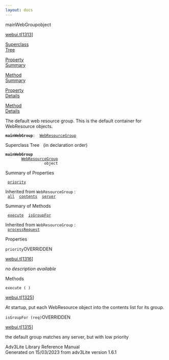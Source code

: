 ```yaml
---
layout: docs
---
```

<span class="title">mainWebGroup</span><span class="type">object</span>

[webui.t](../file/webui.t.html)\[[1313](../source/webui.t.html#1313)\]

[Superclass  
Tree](#_SuperClassTree_)

[Property  
Summary](#_PropSummary_)

[Method  
Summary](#_MethodSummary_)

[Property  
Details](#_Properties_)

[Method  
Details](#_Methods_)

<div class="fdesc">

The default web resource group. This is the default container for
WebResource objects.

**`mainWebGroup`**` :   `[`WebResourceGroup`](../object/WebResourceGroup.html)

</div>

<span id="_SuperClassTree_"></span>

<div class="mjhd">

<span class="hdln">Superclass Tree</span>   (in declaration order)

</div>

**`mainWebGroup`**  
`         `[`WebResourceGroup`](../object/WebResourceGroup.html)  
`                 object`  
<span id="_PropSummary_"></span>

<div class="mjhd">

<span class="hdln">Summary of Properties</span>  

</div>

` `[`priority`](#priority)`  `

Inherited from `WebResourceGroup` :  
` `[`all`](../object/WebResourceGroup.html#all)`  `[`contents`](../object/WebResourceGroup.html#contents)`  `[`server`](../object/WebResourceGroup.html#server)`  `

<span id="_MethodSummary_"></span>

<div class="mjhd">

<span class="hdln">Summary of Methods</span>  

</div>

` `[`execute`](#execute)`  `[`isGroupFor`](#isGroupFor)`  `

Inherited from `WebResourceGroup` :  
` `[`processRequest`](../object/WebResourceGroup.html#processRequest)`  `

<span id="_Properties_"></span>

<div class="mjhd">

<span class="hdln">Properties</span>  

</div>

<span id="priority"></span>

`priority`<span class="rem">OVERRIDDEN</span>

[webui.t](../file/webui.t.html)\[[1316](../source/webui.t.html#1316)\]

<div class="desc">

*no description available*

</div>

<span id="_Methods_"></span>

<div class="mjhd">

<span class="hdln">Methods</span>  

</div>

<span id="execute"></span>

`execute ( )`

[webui.t](../file/webui.t.html)\[[1325](../source/webui.t.html#1325)\]

<div class="desc">

At startup, put each WebResource object into the contents list for its
group.

</div>

<span id="isGroupFor"></span>

`isGroupFor (req)`<span class="rem">OVERRIDDEN</span>

[webui.t](../file/webui.t.html)\[[1315](../source/webui.t.html#1315)\]

<div class="desc">

the default group matches any server, but with low priority

</div>

<div class="ftr">

Adv3Lite Library Reference Manual  
Generated on 15/03/2023 from adv3Lite version 1.6.1

</div>
